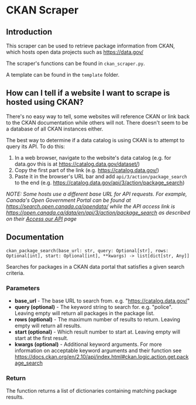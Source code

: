 # CKAN Scraper

## Introduction

This scraper can be used to retrieve package information from CKAN, which hosts open data projects such as <https://data.gov/>

The scraper's functions can be found in `ckan_scraper.py`.

A template can be found in the `template` folder.

## How can I tell if a website I want to scrape is hosted using CKAN?

There's no easy way to tell, some websites will reference CKAN or link back to the CKAN documentation while others will not. There doesn't seem to be a database of all CKAN instances either.

The best way to determine if a data catalog is using CKAN is to attempt to query its API. To do this:

1. In a web browser, navigate to the website's data catalog (e.g. for data.gov this is at <https://catalog.data.gov/dataset/>)
2. Copy the first part of the link (e.g. <https://catalog.data.gov/>)
3. Paste it in the browser's URL bar and add `api/3/action/package_search` to the end (e.g. <https://catalog.data.gov/api/3/action/package_search>)

*NOTE: Some hosts use a different base URL for API requests. For example, Canada's Open Government Portal can be found at <https://search.open.canada.ca/opendata/> while the API access link is <https://open.canada.ca/data/en/api/3/action/package_search> as described on their [Access our API](https://open.canada.ca/en/access-our-application-programming-interface-api) page*

## Documentation

`ckan_package_search(base_url: str, query: Optional[str], rows: Optional[int], start: Optional[int], **kwargs) -> list[dict[str, Any]]`

Searches for packages in a CKAN data portal that satisfies a given search criteria.

### Parameters

* **base_url** - The base URL to search from. e.g. "https://catalog.data.gov/"
* **query (optional)** - The keyword string to search for. e.g. "police". Leaving empty will return all packages in the package list.
* **rows (optional)** - The maximum number of results to return. Leaving empty will return all results.
* **start (optional)** - Which result number to start at. Leaving empty will start at the first result.
* **kwargs (optional)** - Additional keyword arguments. For more information on acceptable keyword arguments and their function see <https://docs.ckan.org/en/2.10/api/index.html#ckan.logic.action.get.package_search>

### Return

The function returns a list of dictionaries containing matching package results.
